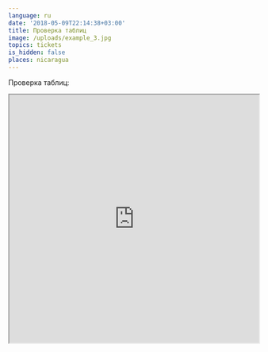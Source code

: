 ```yaml
---
language: ru
date: '2018-05-09T22:14:38+03:00'
title: Проверка таблиц
image: /uploads/example_3.jpg
topics: tickets
is_hidden: false
places: nicaragua
---
```

Проверка таблиц:

<iframe  width="100%" height="500"  src="https://docs.google.com/spreadsheets/d/e/2PACX-1vQMMUJVJ_oVQYTOm4UlYBoP4fUut_GXuGElHcmyBSbbIJwsUAbWEKCqVqWjE-aR171638n2ZhNZ37WF/pubhtml?gid=805127836&amp;single=true&amp;widget=true&amp;headers=false"></iframe>
